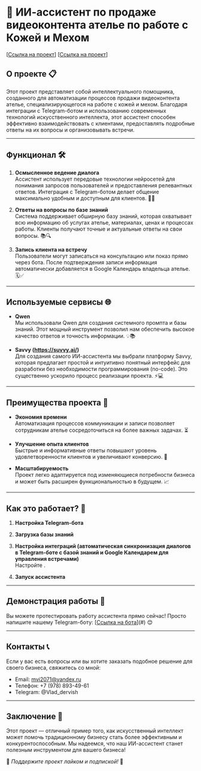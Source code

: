 # 🚀 ИИ-ассистент по продаже видеоконтента ателье по работе с Кожей и Мехом

[[Ссылка на проект](https://github.com/VladCrim/Ai_assistant/blob/main/2025-02-27_21-23-34.png)] 
[[Ссылка на проект](https://github.com/VladCrim/Ai_assistant/blob/main/2025-02-27_21-24-10.png)] 

## О проекте 📋
Этот проект представляет собой интеллектуального помощника, созданного для автоматизации процессов продажи видеоконтента ателье, специализирующегося на работе с кожей и мехом. Благодаря интеграции с Telegram-ботом и использованию современных технологий искусственного интеллекта, этот ассистент способен эффективно взаимодействовать с клиентами, предоставлять подробные ответы на их вопросы и организовывать встречи.

---

## Функционал 🛠️

1. **Осмысленное ведение диалога**  
   Ассистент использует передовые технологии нейросетей для понимания запросов пользователей и предоставления релевантных ответов. Интеграция с Telegram-ботом делает общение максимально удобным и доступным для клиентов. 🤖💬

2. **Ответы на вопросы по базе знаний**  
   Система поддерживает обширную базу знаний, которая охватывает всю информацию об услугах ателье, материалах, ценах и процессах работы. Клиенты получают точные и актуальные ответы на свои вопросы. 📚🔍

3. **Запись клиента на встречу**  
   Пользователи могут записаться на консультацию или показ прямо через бота. После подтверждения записи информация автоматически добавляется в Google Календарь владельца ателье. 🗓️✅

---

## Используемые сервисы 🌐

- **Qwen**  
  Мы использовали Qwen для создания системного промпта и базы знаний. Этот мощный инструмент позволил нам обеспечить высокое качество ответов и точность информации. 💡📚

- **Savvy (https://suvvy.ai/)**  
  Для создания самого ИИ-ассистента мы выбрали платформу Savvy, которая предлагает простой и интуитивно понятный интерфейс для разработки без необходимости программирования (no-code). Это существенно ускорило процесс реализации проекта. ⚡💻

---

## Преимущества проекта 🌟

- **Экономия времени**  
  Автоматизация процессов коммуникации и записи позволяет сотрудникам ателье сосредоточиться на более важных задачах. ⏳

- **Улучшение опыта клиентов**  
  Быстрые и информативные ответы повышают уровень удовлетворенности клиентов и увеличивают конверсию. 👥

- **Масштабируемость**  
  Проект легко адаптируется под изменяющиеся потребности бизнеса и может быть расширен функциональностью в будущем. 📈

---

## Как это работает? 🤔

1. **Настройка Telegram-бота**  
 
2. **Загрузка базы знаний**  
  
3. **Настройка интеграций (автоматическая синхронизация диалогов в Telegram-боте с базой знаний и Google Календарем для управления встречами)**  
   Настройте .

4. **Запуск ассистента**  
   
---

## Демонстрация работы 🎥

Вы можете протестировать работу ассистента прямо сейчас! Просто напишите нашему Telegram-боту: [[Ссылка на бота](@SevstudioBot)](#) 😊

---

## Контакты 📞

Если у вас есть вопросы или вы хотите заказать подобное решение для своего бизнеса, свяжитесь со мной:

- Email: mvi2071@yandex.ru
- Телефон: +7 (978) 893-49-61
- Telegram: @Vlad_dervish

---

## Заключение 🎉

Этот проект — отличный пример того, как искусственный интеллект может помочь традиционному бизнесу стать более эффективным и конкурентоспособным. Мы надеемся, что наш ИИ-ассистент станет полезным инструментом для вашего бизнеса!  

🌟 *Поддержите проект лайком и подпиской!* 🌟
